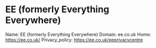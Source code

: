 
# EE (formerly Everything Everywhere)

Name: EE (formerly Everything Everywhere)
Domain: ee.co.uk
Home: https://ee.co.uk/
Privacy_policy: https://ee.co.uk/eeprivacycentre
